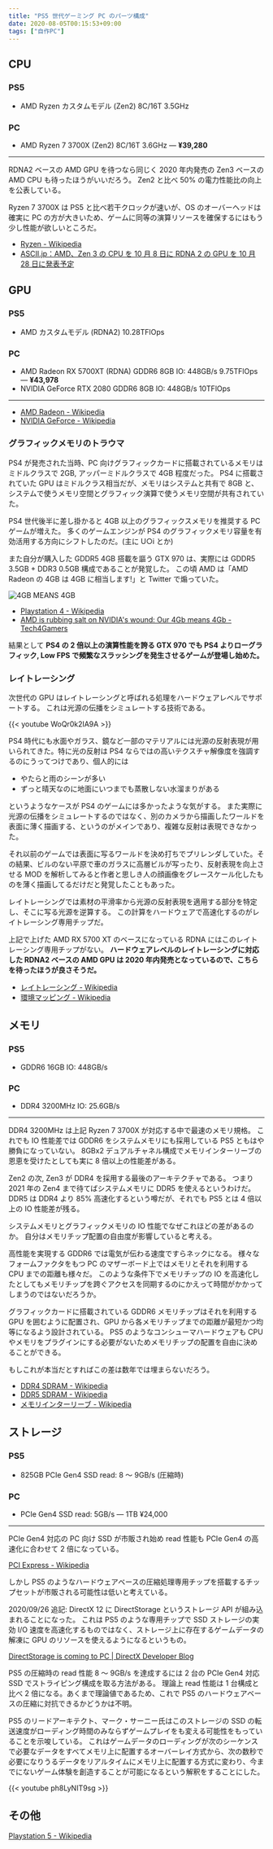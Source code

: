 ```yaml
---
title: "PS5 世代ゲーミング PC のパーツ構成"
date: 2020-08-05T00:15:53+09:00
tags: ["自作PC"]
---
```


## CPU

### PS5

- AMD Ryzen カスタムモデル (Zen2) 8C/16T 3.5GHz

### PC

- AMD Ryzen 7 3700X (Zen2) 8C/16T 3.6GHz ― **¥39,280**

---

RDNA2 ベースの AMD GPU を待つなら同じく 2020 年内発売の Zen3 ベースの AMD CPU も待ったほうがいいだろう。
Zen2 と比べ 50% の電力性能比の向上を公表している。

Ryzen 7 3700X は PS5 と比べ若干クロックが速いが、OS のオーバーヘッドは確実に PC の方が大きいため、ゲームに同等の演算リソースを確保するにはもう少し性能が欲しいところだ。

- [Ryzen - Wikipedia](https://ja.wikipedia.org/wiki/Ryzen)
- [ASCII.jp：AMD、Zen 3 の CPU を 10 月 8 日に RDNA 2 の GPU を 10 月 28 日に発表予定](https://ascii.jp/elem/000/004/026/4026524/)

## GPU

### PS5

- AMD カスタムモデル (RDNA2) 10.28TFlOps

### PC

- AMD Radeon RX 5700XT (RDNA) GDDR6 8GB IO: 448GB/s 9.75TFlOps ― **¥43,978**
- NVIDIA GeForce RTX 2080 GDDR6 8GB IO: 448GB/s 10TFlOps

---

- [AMD Radeon - Wikipedia](https://ja.wikipedia.org/wiki/AMD_Radeon)
- [NVIDIA GeForce - Wikipedia](https://ja.wikipedia.org/wiki/NVIDIA_GeForce)

### グラフィックメモリのトラウマ

PS4 が発売された当時、PC 向けグラフィックカードに搭載されているメモリはミドルクラスで 2GB, アッパーミドルクラスで 4GB 程度だった。
PS4 に搭載されていた GPU はミドルクラス相当だが、メモリはシステムと共有で 8GB と、システムで使うメモリ空間とグラフィック演算で使うメモリ空間が共有されていた。

PS4 世代後半に差し掛かると 4GB 以上のグラフィックスメモリを推奨する PC ゲームが増えた。
多くのゲームエンジンが PS4 のグラフィックメモリ容量を有効活用する方向にシフトしたのだ。(主に U○i とか)

また自分が購入した GDDR5 4GB 搭載を謳う GTX 970 は、実際には GDDR5 3.5GB + DDR3 0.5GB 構成であることが発覚した。
この頃 AMD は「AMD Radeon の 4GB は 4GB に相当します!」と Twitter で煽っていた。

![4GB MEANS 4GB](/img/4gb-means-4gb.jpg)

- [Playstation 4 - Wikipedia](https://ja.wikipedia.org/wiki/PlayStation_4)
- [AMD is rubbing salt on NVIDIA's wound: Our 4Gb means 4Gb - Tech4Gamers](https://tech4gamers.com/amd-rubbing-salt-nvidias-wound-4gb-means-4gb/)

結果として **PS4 の 2 倍以上の演算性能を誇る GTX 970 でも PS4 よりローグラフィック, Low FPS で頻繁なスラッシングを発生させるゲームが登場し始めた。**

### レイトレーシング

次世代の GPU はレイトレーシングと呼ばれる処理をハードウェアレベルでサポートする。
これは光源の伝播をシミュレートする技術である。

{{< youtube WoQr0k2IA9A >}}

PS4 時代にも水面やガラス、鏡など一部のマテリアルには光源の反射表現が用いられてきた。特に光の反射は PS4 ならではの高いテクスチャ解像度を強調するのにうってつけであり、個人的には

- やたらと雨のシーンが多い
- ずっと晴天なのに地面にいつまでも蒸散しない水溜まりがある

というようなケースが PS4 のゲームには多かったような気がする。
また実際に光源の伝播をシミュレートするのではなく、別のカメラから描画したワールドを表面に薄く描画する、というのがメインであり、複雑な反射は表現できなかった。

それ以前のゲームでは表面に写るワールドを決め打ちでプリレンダしていた。その結果、ビルのない平原で車のガラスに高層ビルが写ったり、反射表現を向上させる MOD を解析してみると作者と思しき人の顔画像をグレースケール化したものを薄く描画してるだけだと発覚したこともあった。

レイトレーシングでは素材の平滑率から光源の反射表現を適用する部分を特定し、そこに写る光源を逆算する。
この計算をハードウェアで高速化するのがレイトレーシング専用チップだ。

上記で上げた AMD RX 5700 XT のベースになっている RDNA にはこのレイトレーシング専用チップがない。
**ハードウェアレベルのレイトレーシングに対応した RDNA2 ベースの AMD GPU は 2020 年内発売となっているので、こちらを待ったほうが良さそうだ。**

- [レイトレーシング - Wikipedia](https://ja.wikipedia.org/wiki/%E3%83%AC%E3%82%A4%E3%83%88%E3%83%AC%E3%83%BC%E3%82%B7%E3%83%B3%E3%82%B0)
- [環境マッピング - Wikipedia](https://ja.wikipedia.org/wiki/%E7%92%B0%E5%A2%83%E3%83%9E%E3%83%83%E3%83%94%E3%83%B3%E3%82%B0)

## メモリ

### PS5

- GDDR6 16GB IO: 448GB/s

### PC

- DDR4 3200MHz IO: 25.6GB/s

---

DDR4 3200MHz は上記 Ryzen 7 3700X が対応する中で最速のメモリ規格。
これでも IO 性能差では GDDR6 をシステムメモリにも採用している PS5 ともはや勝負になっていない。
8GBx2 デュアルチャネル構成でメモリインターリーブの恩恵を受けたとしても実に 8 倍以上の性能差がある。

Zen2 の次, Zen3 が DDR4 を採用する最後のアーキテクチャである。
つまり 2021 年の Zen4 まで待てばシステムメモリに DDR5 を使えるというわけだ。
DDR5 は DDR4 より 85% 高速化するという噂だが、それでも PS5 とは 4 倍以上の IO 性能差が残る。

システムメモリとグラフィックメモリの IO 性能でなぜこれほどの差があるのか。
自分はメモリチップ配置の自由度が影響していると考える。

高性能を実現する GDDR6 では電気が伝わる速度ですらネックになる。
様々なフォームファクタをもつ PC のマザーボード上ではメモリとそれを利用する CPU までの距離も様々だ。
このような条件下でメモリチップの IO を高速化したとしてもメモリチップを跨ぐアクセスを同期するのにかえって時間がかかってしまうのではないだろうか。

グラフィックカードに搭載されている GDDR6 メモリチップはそれを利用する GPU を囲むように配置され、GPU から各メモリチップまでの距離が最短かつ均等になるよう設計されている。
PS5 のようなコンシューマハードウェアも CPU やメモリをプラグインにする必要がないためメモリチップの配置を自由に決めることができる。

もしこれが本当だとすればこの差は数年では埋まらないだろう。

- [DDR4 SDRAM - Wikipedia](https://ja.wikipedia.org/wiki/DDR4_SDRAM)
- [DDR5 SDRAM - Wikipedia](https://ja.wikipedia.org/wiki/DDR5_SDRAM)
- [メモリインターリーブ - Wikipedia](https://ja.wikipedia.org/wiki/%E3%83%A1%E3%83%A2%E3%83%AA%E3%82%A4%E3%83%B3%E3%82%BF%E3%83%BC%E3%83%AA%E3%83%BC%E3%83%96)

## ストレージ

### PS5

- 825GB PCIe Gen4 SSD read: 8 〜 9GB/s (圧縮時)

### PC

- PCIe Gen4 SSD read: 5GB/s ― 1TB ¥24,000

---

PCIe Gen4 対応の PC 向け SSD が市販され始め read 性能も PCIe Gen4 の高速化に合わせて 2 倍になっている。

[PCI Express - Wikipedia](https://ja.wikipedia.org/wiki/PCI_Express)

しかし PS5 のようなハードウェアベースの圧縮処理専用チップを搭載するチップセットが市販される可能性は低いと考えている。

2020/09/26 追記: DirectX 12 に DirectStorage というストレージ API が組み込まれることになった。
これは PS5 のような専用チップで SSD ストレージの実効 I/O 速度を高速化するものではなく、ストレージ上に存在するゲームデータの解凍に GPU のリソースを使えるようになるというもの。

[DirectStorage is coming to PC | DirectX Developer Blog](https://devblogs.microsoft.com/directx/directstorage-is-coming-to-pc/)

PS5 の圧縮時の read 性能 8 〜 9GB/s を達成するには 2 台の PCIe Gen4 対応 SSD でストライピング構成を取る方法がある。
理論上 read 性能は 1 台構成と比べ 2 倍になる。あくまで理論値であるため、これで PS5 のハードウェアベースの圧縮に対抗できるかどうかは不明。

PS5 のリードアーキテクト、マーク・サーニー氏はこのストレージの SSD の転送速度がローディング時間のみならずゲームプレイをも変える可能性をもっていることを示唆している。
これはゲームデータのローディングが次のシーケンスで必要なデータをすべてメモリ上に配置するオーバーレイ方式から、次の数秒で必要になりうるデータをリアルタイムにメモリ上に配置する方式に変わり、今までにないゲーム体験を創造することが可能になるという解釈をすることにした。

{{< youtube ph8LyNIT9sg >}}

## その他

[Playstation 5 - Wikipedia](https://ja.wikipedia.org/wiki/PlayStation_5)

